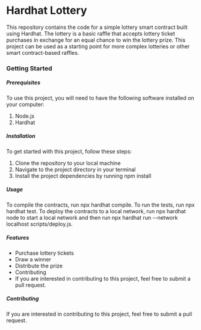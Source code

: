 # Hardhat Lottery

This repository contains the code for a simple lottery smart contract built using Hardhat. The lottery is a basic raffle that accepts lottery ticket purchases in exchange for an equal chance to win the lottery prize. This project can be used as a starting point for more complex lotteries or other smart contract-based raffles.

### Getting Started
##### Prerequisites
To use this project, you will need to have the following software installed on your computer:

1. Node.js
2. Hardhat

##### Installation
To get started with this project, follow these steps:

1. Clone the repository to your local machine
2. Navigate to the project directory in your terminal
3. Install the project dependencies by running npm install

##### Usage
To compile the contracts, run npx hardhat compile. To run the tests, run npx hardhat test. To deploy the contracts to a local network, run npx hardhat node to start a local network and then run npx hardhat run --network localhost scripts/deploy.js.

##### Features
- Purchase lottery tickets
- Draw a winner
- Distribute the prize
- Contributing
- If you are interested in contributing to this project, feel free to submit a pull request.

##### Contributing
If you are interested in contributing to this project, feel free to submit a pull request.

